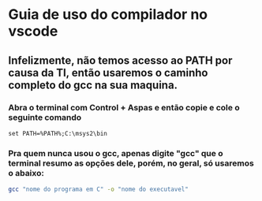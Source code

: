 # Guia de uso do compilador no vscode

## Infelizmente, não temos acesso ao PATH por causa da TI, então usaremos o caminho completo do gcc na sua maquina.

### Abra o terminal com Control + Aspas e então copie e cole o seguinte comando

```batch
set PATH=%PATH%;C:\msys2\bin
```
### Pra quem nunca usou o gcc, apenas digite "gcc" que o terminal resumo as opções dele, porém, no geral, só usaremos o abaixo:

```bash
gcc "nome do programa em C" -o "nome do executavel"
```